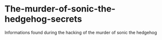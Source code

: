 # The-murder-of-sonic-the-hedgehog-secrets
Informations found during the hacking of the murder of sonic the hedgehog
